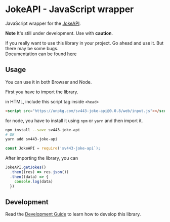 # JokeAPI - JavaScript wrapper

JavaScript wrapper for the [JokeAPI](https://sv443.net/jokeapi/v2/).

**Note** It's still under development. Use with **caution**.

If you really want to use this library in your project. Go ahead and use it. But there may be some bugs.  
Documentation can be found [here](https://sahithyandev.github.io/sv443-joke-api-js-wrapper/)

## Usage

You can use it in both Browser and Node.

First you have to import the library.

in HTML, include this script tag inside `<head>`

```html
<script src="https://unpkg.com/sv443-joke-api@0.0.8/web/input.js"></script>
```

for node, you have to install it using `npm` or `yarn` and then import it.

```bash
npm install --save sv443-joke-api
# OR
yarn add sv443-joke-api
```

```javascript
const JokeAPI = require('sv443-joke-api`);
```

After importing the library, you can

```javascript
JokeAPI.getJokes()
  .then((res) => res.json())
  .then((data) => {
    console.log(data)
  })
```

## Development

Read the [Development Guide](./docs-manual/Development-Guide.md) to learn how to develop this library.
